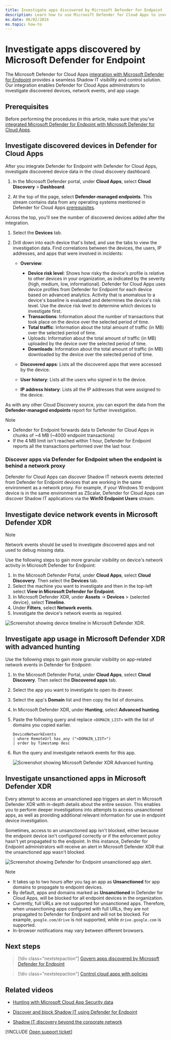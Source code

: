 ```yaml
---
title: Investigate apps discovered by Microsoft Defender for Endpoint | Microsoft Defender for Cloud Apps
description: Learn how to use Microosft Defender for Cloud Apps to investigate Microsoft Defender for Endpoint discovered devices, network events, and app usage.
ms.date: 06/02/2024
ms.topic: how-to
---
```


# Investigate apps discovered by Microsoft Defender for Endpoint

The Microsoft Defender for Cloud Apps [integration with Microsoft Defender for Endpoint](mde-integration.md) provides a seamless Shadow IT visibility and control solution. Our integration enables Defender for Cloud Apps administrators to investigate discovered devices, network events, and app usage.

## Prerequisites

Before performing the procedures in this article, make sure that you've [integrated Microsoft Defender for Endpoint with Microsoft Defender for Cloud Apps](mde-integration.md).

## Investigate discovered devices in Defender for Cloud Apps

After you integrate Defender for Endpoint with Defender for Cloud Apps, investigate discovered device data in the cloud discovery dashboard.

1. In the Microsoft Defender portal, under **Cloud Apps**, select **Cloud Discovery** > **Dashboard**.

1. At the top of the page, select **Defender-managed endpoints**. This stream contains data from any operating systems mentioned in Defender for Cloud Apps [prerequisites](mde-integration.md#prerequisites).

  Across the top, you'll see the number of discovered devices added after the integration.

1. Select the **Devices** tab.

1. Drill down into each device that's listed, and use the tabs to view the investigation data. Find correlations between the devices, the users, IP addresses, and apps that were involved in incidents:

    - **Overview**:

        - **Device risk level**: Shows how risky the device's profile is relative to other devices in your organization, as indicated by the severity (high, medium, low, informational). Defender for Cloud Apps uses device profiles from Defender for Endpoint for each device based on advanced analytics. Activity that is anomalous to a device's baseline is evaluated and determines the device's risk level. Use the device risk level to determine which devices to investigate first.
        - **Transactions**: Information about the number of transactions that took place on the device over the selected period of time.
        - **Total traffic**: Information about the total amount of traffic (in MB) over the selected period of time.
        - Uploads: Information about the total amount of traffic (in MB) uploaded by the device over the selected period of time.
        - **Downloads**: Information about the total amount of traffic (in MB) downloaded by the device over the selected period of time.

    - **Discovered apps**: Lists all the discovered apps that were accessed by the device.
    - **User history**: Lists all the users who signed in to the device.
    - **IP address history**: Lists all the IP addresses that were assigned to the device.
 
As with any other Cloud Discovery source, you can export the data from the **Defender-managed endpoints** report for further investigation.

> [!NOTE]
>
> - Defender for Endpoint forwards data to Defender for Cloud Apps in chunks of ~4 MB (~4000 endpoint transactions)
> - If the 4 MB limit isn't reached within 1 hour, Defender for Endpoint reports all the transactions performed over the last hour.

### Discover apps via Defender for Endpoint when the endpoint is behind a network proxy

Defender for Cloud Apps can discover Shadow IT network events detected from Defender for Endpoint devices that are working in the same environment as a network proxy. For example, if your Windows 10 endpoint device is in the same environment as ZScalar, Defender for Cloud Apps can discover Shadow IT applications via the **Win10 Endpoint Users** stream.

## Investigate device network events in Microsoft Defender XDR

>[!NOTE]
>Network events should be used to investigate discovered apps and not used to debug missing data.

Use the following steps to gain more granular visibility on device's network activity in Microsoft Defender for Endpoint:

1. In the Microsoft Defender Portal, under **Cloud Apps**, select **Cloud Discovery**. Then select the **Devices** tab.
1. Select the machine you want to investigate and then in the top-left select **View in Microsoft Defender for Endpoint**.
1. In Microsoft Defender XDR, under **Assets** -> **Devices** > {selected device}, select **Timeline**.
1. Under **Filters**, select **Network events**.
1. Investigate the device's network events as required.

![Screenshot showing device timeline in Microsoft Defender XDR.](media/mde-selected-device.png)

## Investigate app usage in Microsoft Defender XDR with advanced hunting

Use the following steps to gain more granular visibility on app-related network events in Defender for Endpoint:

1. In the Microsoft Defender Portal, under **Cloud Apps**, select **Cloud Discovery**. Then select the **Discovered apps** tab.
1. Select the app you want to investigate to open its drawer.
1. Select the app's **Domain** list and then copy the list of domains.
1. In Microsoft Defender XDR, under **Hunting**, select **Advanced hunting**.
1. Paste the following query and replace `<DOMAIN_LIST>` with the list of domains you copied earlier.

    ```kusto
    DeviceNetworkEvents
    | where RemoteUrl has_any ("<DOMAIN_LIST>")
    | order by Timestamp desc
    ```

1. Run the query and investigate network events for this app.

    ![Screenshot showing Microsoft Defender XDR Advanced hunting.](media/mde-advanced-hunting.png)

## Investigate unsanctioned apps in Microsoft Defender XDR

Every attempt to access an unsanctioned app triggers an alert in Microsoft Defender XDR with in-depth details about the entire session. This enables you to perform deeper investigations into attempts to access unsanctioned apps, as well as providing additional relevant information for use in endpoint device investigation.

Sometimes, access to an unsanctioned app isn't blocked, either because the endpoint device isn't configured correctly or if the enforcement policy hasn't yet propagated to the endpoint. In this instance, Defender for Endpoint administrators will receive an alert in Microsoft Defender XDR that the unsanctioned app wasn't blocked.

![Screenshot showing Defender for Endpoint unsanctioned app alert.](media/mde-unsanctioned-app-alert.png)

> [!NOTE]
>
> - It takes up to two hours after you tag an app as **Unsanctioned** for app domains to propagate to endpoint devices.
> - By default, apps and domains marked as **Unsanctioned** in Defender for Cloud Apps, will be blocked for all endpoint devices in the organization.
> - Currently, full URLs are not supported for unsanctioned apps. Therefore, when unsanctioning apps configured with full URLs, they are not propagated to Defender for Endpoint and will not be blocked. For example, `google.com/drive` is not supported, while `drive.google.com` is supported.
> - In-browser notifications may vary between different browsers.

## Next steps

> [!div class="nextstepaction"]
> [Govern apps discovered by Microsoft Defender for Endpoint](mde-govern.md)

> [!div class="nextstepaction"]
> [Control cloud apps with policies](control-cloud-apps-with-policies.md)

## Related videos

- [Hunting with Microsoft Cloud App Security data](https://www.microsoft.com/videoplayer/embed/RWFISa)

- [Discover and block Shadow IT using Defender for Endpoint](https://www.youtube.com/watch?v=MsHkTOoqSQo)

- [Shadow IT discovery beyond the corporate network](https://www.youtube.com/watch?v=f8hbvbY1Hnc)

[!INCLUDE [Open support ticket](includes/support.md)]
